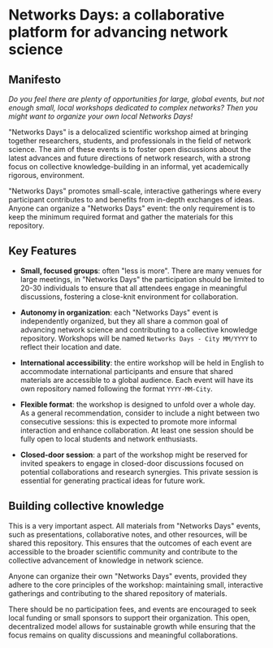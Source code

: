 # Networks Days: a collaborative platform for advancing network science


## Manifesto

*Do you feel there are plenty of opportunities for large, global events, but not enough small, local workshops dedicated to complex networks? Then you might want to organize your own local Networks Days!*

"Networks Days" is a delocalized scientific workshop aimed at bringing together researchers, students, and professionals in the field of network science. The aim of these events is to foster open discussions about the latest advances and future directions of network research, with a strong focus on collective knowledge-building in an informal, yet academically rigorous, environment.

"Networks Days" promotes small-scale, interactive gatherings where every participant contributes to and benefits from in-depth exchanges of ideas. Anyone can organize a "Networks Days" event: the only requirement is to keep the minimum required format and gather the materials for this repository.

## Key Features

- **Small, focused groups**: often "less is more". There are many venues for large meetings, in "Networks Days" the participation should be limited to 20-30 individuals to ensure that all attendees engage in meaningful discussions, fostering a close-knit environment for collaboration.
  
- **Autonomy in organization**: each "Networks Days" event is independently organized, but they all share a common goal of advancing network science and contributing to a collective knowledge repository. Workshops will be named `Networks Days - City MM/YYYY` to reflect their location and date.

- **International accessibility**: the entire workshop will be held in English to accommodate international participants and ensure that shared materials are accessible to a global audience. Each event will have its own repository named following the format `YYYY-MM-City`.

- **Flexible format**: the workshop is designed to unfold over a whole day. As a general recommendation, consider to include a night between two consecutive sessions: this is expected to promote more informal interaction and enhance collaboration. At least one session should be fully open to local students and network enthusiasts. 

- **Closed-door session**: a part of the workshop might be reserved for invited speakers to engage in closed-door discussions focused on potential collaborations and research synergies. This private session is essential for generating practical ideas for future work.


## Building collective knowledge

This is a very important aspect. All materials from "Networks Days" events, such as presentations, collaborative notes, and other resources, will be shared this repository. This ensures that the outcomes of each event are accessible to the broader scientific community and contribute to the collective advancement of knowledge in network science.

Anyone can organize their own "Networks Days" events, provided they adhere to the core principles of the workshop: maintaining small, interactive gatherings and contributing to the shared repository of materials. 

There should be no participation fees, and events are encouraged to seek local funding or small sponsors to support their organization. This open, decentralized model allows for sustainable growth while ensuring that the focus remains on quality discussions and meaningful collaborations.

